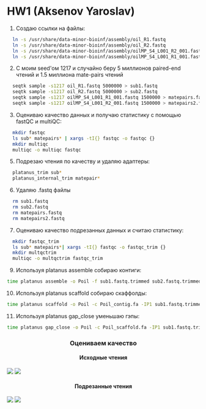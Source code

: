 # HW1 (Aksenov Yaroslav)

1. Создаю ссылки на файлы:<br>
  ```bash
    ln -s /usr/share/data-minor-bioinf/assembly/oil_R1.fastq
    ln -s /usr/share/data-minor-bioinf/assembly/oil_R2.fastq
    ln -s /usr/share/data-minor-bioinf/assembly/oilMP_S4_L001_R2_001.fastq
    ln -s /usr/share/data-minor-bioinf/assembly/oilMP_S4_L001_R1_001.fastq
  ```
2. С моим seed'ом 1217 и случайно беру 5 миллионов paired-end чтений и 1.5 миллиона mate-pairs чтений
  ```bash
    seqtk sample -s1217 oil_R1.fastq 5000000 > sub1.fastq
    seqtk sample -s1217 oil_R2.fastq 5000000 > sub2.fastq
    seqtk sample -s1217 oilMP_S4_L001_R1_001.fastq 1500000 > matepairs.fastq
    seqtk sample -s1217 oilMP_S4_L001_R2_001.fastq 1500000 > matepairs2.fastq
  ```
3. Оцениваю качество данных и получаю статистику с помощью fastQC и multiQC:
  ```bash
    mkdir fastqc
    ls sub* matepairs* | xargs -tI{} fastqc -o fastqc {}
    mkdir multiqc
    multiqc -o multiqc fastqc
  ```
5. Подрезаю чтения по качеству и удаляю адаптеры:<br>
  ```bash
    platanus_trim sub*
    platanus_internal_trim matepair*
  ```
6. Удаляю .fastq файлы
  ```bash
    rm sub1.fastq
    rm sub2.fastq
    rm matepairs.fastq 
    rm matepairs2.fastq
  ```
7. Оцениваю качество подрезанных данных и считаю статистику:<br>
  ```bash
    mkdir fastqc_trim
    ls sub* matepairs*| xargs -tI{} fastqc -o fastqc_trim {}
    mkdir multqctrim
    multiqc -o multqctrim fastqc_trim
  ```
9. Используя platanus assemble собираю контиги:<br>
  ```bash
  time platanus assemble -o Poil -f sub1.fastq.trimmed sub2.fastq.trimmed 2> assemble.log
  ```
10. Используя platanus scaffold собираю скаффолды:<br>
  ```bash
  time platanus scaffold -o Poil -c Poil_contig.fa -IP1 sub1.fastq.trimmed sub2.fastq.trimmed -OP2 matepairs.fastq.int_trimmed matepairs2.fastq.int_trimmed 2> scaffold.log
  ```
11. Используя platanus gap_close уменьшаю гэпы:
  ```bash
  time platanus gap_close -o Poil -c Poil_scaffold.fa -IP1 sub1.fastq.trimmed sub2.fastq.trimmed -OP2 matepairs.fastq.int_trimmed  matepairs2.fastq.int_trimmed 2> gapclose.log
  ```

### <p align=center> Оцениваем качество </p>
#### <p align=center> Исходные чтения </p>
<img src="https://github.com/yaraksen/hse22_hw1/blob/master/images/general_stats"/>
<img src="https://github.com/yaraksen/hse22_hw1/blob/master/images/per_seq_stats"/>

#### <p align=center> Подрезанные чтения </p>
<img src="https://github.com/yaraksen/hse22_hw1/blob/master/images/trim_general_stats"/>
<img src="https://github.com/yaraksen/hse22_hw1/blob/master/images/trim_per_seq_stats"/>